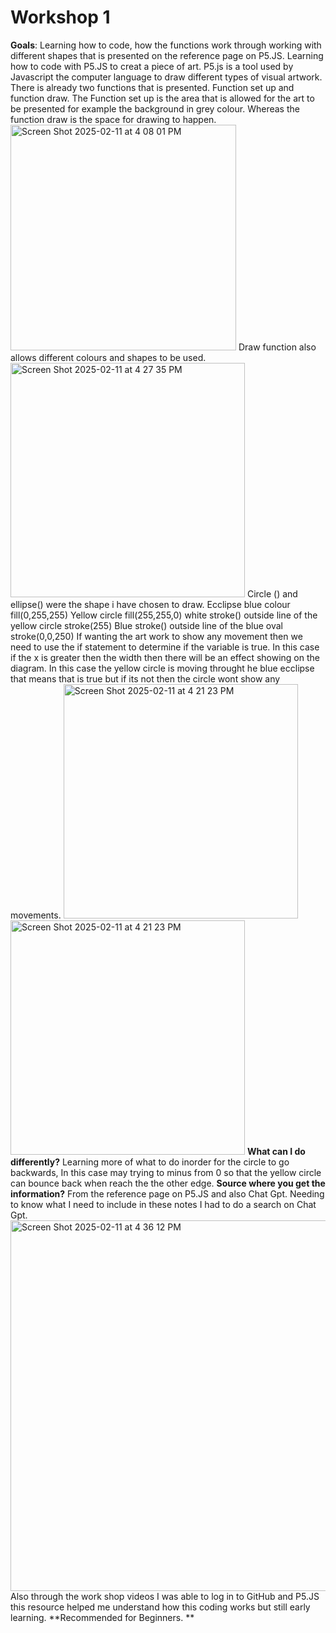 # Workshop 1
**Goals**: Learning how to code, how the functions work through working with different shapes that is presented on the reference page on P5.JS. 
Learning how to code with P5.JS to creat a piece of art. P5.js is a tool used by Javascript the computer language to draw different types of visual artwork. 
There is already two functions that is presented. Function set up and function draw. The Function set up is the area that is allowed for the art to be presented for example the background in grey colour. Whereas the function draw is the space for drawing to happen.
<img width="361" alt="Screen Shot 2025-02-11 at 4 08 01 PM" src="https://github.com/user-attachments/assets/6f84ba3b-f154-4520-bf75-869c2cc0f2a7" />
Draw function also allows different colours and shapes to be used. 
<img width="375" alt="Screen Shot 2025-02-11 at 4 27 35 PM" src="https://github.com/user-attachments/assets/73e12847-c49a-4e1d-9b9d-72aafae7bb42" />
Circle () and ellipse() were the shape i have chosen to draw. 
Ecclipse blue colour  fill(0,255,255)
Yellow circle fill(255,255,0)
white stroke() outside line of the yellow circle stroke(255)
Blue stroke() outside line of the blue oval stroke(0,0,250)
If wanting the art work to show any movement then we need to use the if statement to determine if the variable is true. In this case if the x is greater then the width then there will be an effect showing on the diagram. In this case the yellow circle is moving throught he blue ecclipse that means that is true but if its not then the circle wont show any movements. 
<img width="375" alt="Screen Shot 2025-02-11 at 4 21 23 PM" src="https://github.com/user-attachments/assets/9df7a63e-31a7-4ac4-bc45-5c709211e838" />
<img width="375" alt="Screen Shot 2025-02-11 at 4 21 23 PM" src="https://github.com/user-attachments/assets/750047a6-e757-46d2-b3c9-27b0b42844c2" />
**What can I do differently?** Learning more of what to do inorder for the circle to go backwards, In this case may trying to minus from 0 so that the yellow circle can bounce back when reach the the other edge. 
**Source where you get the information?** From the reference page on P5.JS and also Chat Gpt. 
Needing to know what I need to include in these notes I had to do a search on Chat Gpt. 
<img width="593" alt="Screen Shot 2025-02-11 at 4 36 12 PM" src="https://github.com/user-attachments/assets/e7d3ff7e-8a7d-40cb-be21-33737f10bbde" />
Also through the work shop videos I was able to log in to GitHub and P5.JS this resource helped me understand how this coding works but still early learning. 
**Recommended for Beginners. **





